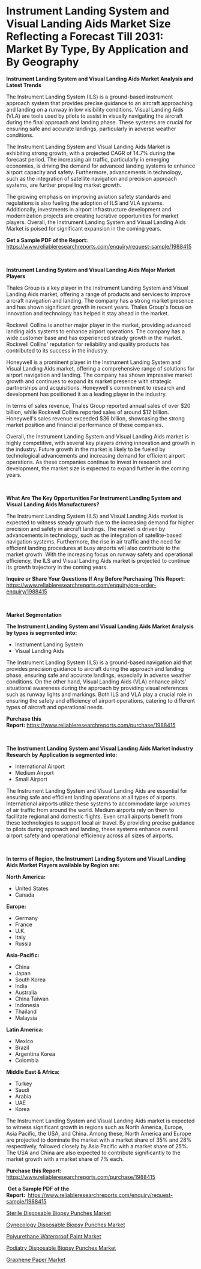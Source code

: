 <p><h1>Instrument Landing System and Visual Landing Aids Market Size Reflecting a Forecast Till 2031: Market By Type, By Application and By Geography</h1></p><p><strong>Instrument Landing System and Visual Landing Aids Market Analysis and Latest Trends</strong></p>
<p><p>The Instrument Landing System (ILS) is a ground-based instrument approach system that provides precise guidance to an aircraft approaching and landing on a runway in low visibility conditions. Visual Landing Aids (VLA) are tools used by pilots to assist in visually navigating the aircraft during the final approach and landing phase. These systems are crucial for ensuring safe and accurate landings, particularly in adverse weather conditions.</p><p>The Instrument Landing System and Visual Landing Aids Market is exhibiting strong growth, with a projected CAGR of 14.7% during the forecast period. The increasing air traffic, particularly in emerging economies, is driving the demand for advanced landing systems to enhance airport capacity and safety. Furthermore, advancements in technology, such as the integration of satellite navigation and precision approach systems, are further propelling market growth.</p><p>The growing emphasis on improving aviation safety standards and regulations is also fueling the adoption of ILS and VLA systems. Additionally, investments in airport infrastructure development and modernization projects are creating lucrative opportunities for market players. Overall, the Instrument Landing System and Visual Landing Aids Market is poised for significant expansion in the coming years.</p></p>
<p><strong>Get a Sample PDF of the Report:&nbsp;</strong> <a href="https://www.reliableresearchreports.com/enquiry/request-sample/1988415">https://www.reliableresearchreports.com/enquiry/request-sample/1988415</a></p>
<p>&nbsp;</p>
<p><strong>Instrument Landing System and Visual Landing Aids Major Market Players</strong></p>
<p><p>Thales Group is a key player in the Instrument Landing System and Visual Landing Aids market, offering a range of products and services to improve aircraft navigation and landing. The company has a strong market presence and has shown significant growth in recent years. Thales Group's focus on innovation and technology has helped it stay ahead in the market.</p><p>Rockwell Collins is another major player in the market, providing advanced landing aids systems to enhance airport operations. The company has a wide customer base and has experienced steady growth in the market. Rockwell Collins' reputation for reliability and quality products has contributed to its success in the industry.</p><p>Honeywell is a prominent player in the Instrument Landing System and Visual Landing Aids market, offering a comprehensive range of solutions for airport navigation and landing. The company has shown impressive market growth and continues to expand its market presence with strategic partnerships and acquisitions. Honeywell's commitment to research and development has positioned it as a leading player in the industry.</p><p>In terms of sales revenue, Thales Group reported annual sales of over $20 billion, while Rockwell Collins reported sales of around $12 billion. Honeywell's sales revenue exceeded $36 billion, showcasing the strong market position and financial performance of these companies. </p><p>Overall, the Instrument Landing System and Visual Landing Aids market is highly competitive, with several key players driving innovation and growth in the industry. Future growth in the market is likely to be fueled by technological advancements and increasing demand for efficient airport operations. As these companies continue to invest in research and development, the market size is expected to expand further in the coming years.</p></p>
<p>&nbsp;</p>
<p><strong>What Are The Key Opportunities For Instrument Landing System and Visual Landing Aids Manufacturers?</strong></p>
<p><p>The Instrument Landing System (ILS) and Visual Landing Aids market is expected to witness steady growth due to the increasing demand for higher precision and safety in aircraft landings. The market is driven by advancements in technology, such as the integration of satellite-based navigation systems. Furthermore, the rise in air traffic and the need for efficient landing procedures at busy airports will also contribute to the market growth. With the increasing focus on runway safety and operational efficiency, the ILS and Visual Landing Aids market is projected to continue its growth trajectory in the coming years.</p></p>
<p><strong>Inquire or Share Your Questions If Any Before Purchasing This Report:</strong> <a href="https://www.reliableresearchreports.com/enquiry/pre-order-enquiry/1988415">https://www.reliableresearchreports.com/enquiry/pre-order-enquiry/1988415</a></p>
<p>&nbsp;</p>
<p><strong>Market Segmentation</strong></p>
<p><strong>The Instrument Landing System and Visual Landing Aids Market Analysis by types is segmented into:</strong></p>
<p><ul><li>Instrument Landing System</li><li>Visual Landing Aids</li></ul></p>
<p><p>The Instrument Landing System (ILS) is a ground-based navigation aid that provides precision guidance to aircraft during the approach and landing phase, ensuring safe and accurate landings, especially in adverse weather conditions. On the other hand, Visual Landing Aids (VLA) enhance pilots' situational awareness during the approach by providing visual references such as runway lights and markings. Both ILS and VLA play a crucial role in ensuring the safety and efficiency of airport operations, catering to different types of aircraft and operational needs.</p></p>
<p><strong>Purchase this Report:&nbsp;</strong><a href="https://www.reliableresearchreports.com/purchase/1988415">https://www.reliableresearchreports.com/purchase/1988415</a></p>
<p>&nbsp;</p>
<p><strong>The Instrument Landing System and Visual Landing Aids Market Industry Research by Application is segmented into:</strong></p>
<p><ul><li>International Airport</li><li>Medium Airport</li><li>Small Airport</li></ul></p>
<p><p>The Instrument Landing System and Visual Landing Aids are essential for ensuring safe and efficient landing operations at all types of airports. International airports utilize these systems to accommodate large volumes of air traffic from around the world. Medium airports rely on them to facilitate regional and domestic flights. Even small airports benefit from these technologies to support local air travel. By providing precise guidance to pilots during approach and landing, these systems enhance overall airport safety and operational efficiency across all sizes of airports.</p></p>
<p>&nbsp;</p>
<p><strong>In terms of Region, the Instrument Landing System and Visual Landing Aids Market Players available by Region are:</strong></p>
<p>
    <p> <strong> North America: </strong>
        <ul>
            <li>United States</li>
            <li>Canada</li>
        </ul>
        </p> 
    <p> <strong> Europe: </strong>
        <ul>
            <li>Germany</li>
            <li>France</li>
            <li>U.K.</li>
            <li>Italy</li>
            <li>Russia</li>
        </ul>
        </p> 
    <p> <strong> Asia-Pacific: </strong>
        <ul>
            <li>China</li>
            <li>Japan</li>
            <li>South Korea</li>
            <li>India</li>
            <li>Australia</li>
            <li>China Taiwan</li>
            <li>Indonesia</li>
            <li>Thailand</li>
            <li>Malaysia</li>
        </ul>
        </p> 
    <p> <strong> Latin America: </strong>
        <ul>
            <li>Mexico</li>
            <li>Brazil</li>
            <li>Argentina Korea</li>
            <li>Colombia</li>
        </ul>
        </p> 
    <p> <strong> Middle East & Africa: </strong>
        <ul>
            <li>Turkey</li>
            <li>Saudi</li>
            <li>Arabia</li>
            <li>UAE</li>
            <li>Korea</li>
        </ul>
    </p>
    </p>
<p><p>The Instrument Landing System and Visual Landing Aids market is expected to witness significant growth in regions such as North America, Europe, Asia Pacific, the USA, and China. Among these, North America and Europe are projected to dominate the market with a market share of 35% and 28% respectively, followed closely by Asia Pacific with a market share of 25%. The USA and China are also expected to contribute significantly to the market growth with a market share of 7% each.</p></p>
<p><strong>Purchase this Report: </strong><a href="https://www.reliableresearchreports.com/purchase/1988415">https://www.reliableresearchreports.com/purchase/1988415</a></p>
<p>&nbsp;<strong>Get a Sample PDF of the Report:&nbsp;&nbsp;</strong><a href="https://www.reliableresearchreports.com/enquiry/request-sample/1988415">https://www.reliableresearchreports.com/enquiry/request-sample/1988415</a></p>
<p><strong></strong></p>
<p><p><a href="https://funky-papaya-cf4.notion.site/Sterile-Disposable-Biopsy-Punches-Market-Size-Market-Share-and-Global-Market-Analysis-Report-2024--48c4283e7eb34ad28e05dca4dec2e203">Sterile Disposable Biopsy Punches Market</a></p><p><a href="https://confirmed-shield-e13.notion.site/Gynecology-Disposable-Biopsy-Punches-Market-A-Comprehensive-Report-of-its-Market-Share-Growth-Tre-24bda8d9e42348bba9eb6bb5f10c3a1b">Gynecology Disposable Biopsy Punches Market</a></p><p><a href="https://view.publitas.com/reportprime-1/polyurethane-waterproof-paint-market-size-reflecting-a-forecast-till-2031-market-by-type-by-application-and-by-geography/">Polyurethane Waterproof Paint Market</a></p><p><a href="https://sore-arch-6db.notion.site/Podiatry-Disposable-Biopsy-Punches-Market-Provides-a-Comprehensive-Analysis-Including-a-Macro-Overvi-afc748627b3149ac89cf2983aaadd0ba">Podiatry Disposable Biopsy Punches Market</a></p><p><a href="https://view.publitas.com/reportprime-1/graphene-paper-market-analysis-and-market-size-global-industry-overview-market-segmentation-and-forecast-2024-to-2031/">Graphene Paper Market</a></p></p>